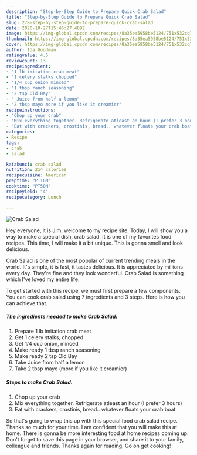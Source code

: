 ```yaml
---
description: "Step-by-Step Guide to Prepare Quick Crab Salad"
title: "Step-by-Step Guide to Prepare Quick Crab Salad"
slug: 278-step-by-step-guide-to-prepare-quick-crab-salad
date: 2020-10-27T15:46:27.489Z
image: https://img-global.cpcdn.com/recipes/8a35ea5958be5124/751x532cq70/crab-salad-recipe-main-photo.jpg
thumbnail: https://img-global.cpcdn.com/recipes/8a35ea5958be5124/751x532cq70/crab-salad-recipe-main-photo.jpg
cover: https://img-global.cpcdn.com/recipes/8a35ea5958be5124/751x532cq70/crab-salad-recipe-main-photo.jpg
author: Ida Goodman
ratingvalue: 4.5
reviewcount: 13
recipeingredient:
- "1 lb imitation crab meat"
- "1 celery stalks chopped"
- "1/4 cup onion minced"
- "1 tbsp ranch seasoning"
- "2 tsp Old Bay"
- " Juice from half a lemon"
- "2 tbsp mayo more if you like it creamier"
recipeinstructions:
- "Chop up your crab"
- "Mix everything together. Refrigerate atleast an hour (I prefer 3 hours)"
- "Eat with crackers, crostinis, bread.. whatever floats your crab boat."
categories:
- Recipe
tags:
- crab
- salad

katakunci: crab salad 
nutrition: 214 calories
recipecuisine: American
preptime: "PT16M"
cooktime: "PT50M"
recipeyield: "4"
recipecategory: Lunch

---
```



![Crab Salad](https://img-global.cpcdn.com/recipes/8a35ea5958be5124/751x532cq70/crab-salad-recipe-main-photo.jpg)

Hey everyone, it is Jim, welcome to my recipe site. Today, I will show you a way to make a special dish, crab salad. It is one of my favorites food recipes. This time, I will make it a bit unique. This is gonna smell and look delicious.



Crab Salad is one of the most popular of current trending meals in the world. It's simple, it is fast, it tastes delicious. It is appreciated by millions every day. They're fine and they look wonderful. Crab Salad is something which I've loved my entire life.


To get started with this recipe, we must first prepare a few components. You can cook crab salad using 7 ingredients and 3 steps. Here is how you can achieve that.

<!--inarticleads1-->

##### The ingredients needed to make Crab Salad:

1. Prepare 1 lb imitation crab meat
1. Get 1 celery stalks, chopped
1. Get 1/4 cup onion, minced
1. Make ready 1 tbsp ranch seasoning
1. Make ready 2 tsp Old Bay
1. Take  Juice from half a lemon
1. Take 2 tbsp mayo (more if you like it creamier)




<!--inarticleads2-->

##### Steps to make Crab Salad:

1. Chop up your crab
1. Mix everything together. Refrigerate atleast an hour (I prefer 3 hours)
1. Eat with crackers, crostinis, bread.. whatever floats your crab boat.




So that's going to wrap this up with this special food crab salad recipe. Thanks so much for your time. I am confident that you will make this at home. There is gonna be more interesting food at home recipes coming up. Don't forget to save this page in your browser, and share it to your family, colleague and friends. Thanks again for reading. Go on get cooking!
